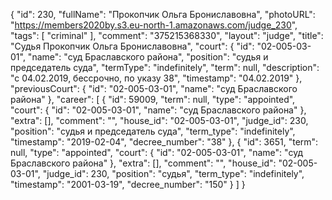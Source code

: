 {
    "id": 230,
    "fullName": "Прокопчик Ольга Брониславовна",
    "photoURL": "https://members2020by.s3.eu-north-1.amazonaws.com/judge_230",
    "tags": [
        "criminal"
    ],
    "comment": "375215368330",
    "layout": "judge",
    "title": "Судья Прокопчик Ольга Брониславовна",
    "court": {
        "id": "02-005-03-01",
        "name": "суд Браславского района",
        "position": "судья и председатель суда",
        "termType": "indefinitely",
        "term": null,
        "description": "c 04.02.2019, бессрочно, по указу 38",
        "timestamp": "04.02.2019"
    },
    "previousCourt": {
        "id": "02-005-03-01",
        "name": "суд Браславского района"
    },
    "career": [
        {
            "id": 59009,
            "term": null,
            "type": "appointed",
            "court": {
                "id": "02-005-03-01",
                "name": "суд Браславского района"
            },
            "extra": [],
            "comment": "",
            "house_id": "02-005-03-01",
            "judge_id": 230,
            "position": "судья и председатель суда",
            "term_type": "indefinitely",
            "timestamp": "2019-02-04",
            "decree_number": "38"
        },
        {
            "id": 3651,
            "term": null,
            "type": "appointed",
            "court": {
                "id": "02-005-03-01",
                "name": "суд Браславского района"
            },
            "extra": [],
            "comment": "",
            "house_id": "02-005-03-01",
            "judge_id": 230,
            "position": "судья",
            "term_type": "indefinitely",
            "timestamp": "2001-03-19",
            "decree_number": "150"
        }
    ]
}